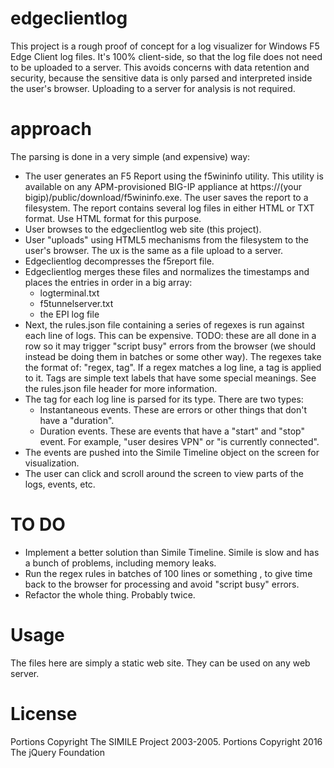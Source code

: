 # edgeclientlog

This project is a rough proof of concept for a log visualizer for Windows F5 Edge Client log files. It's 100% client-side, so that the log file does not need to be uploaded to a server. This avoids concerns with data retention and security, because the sensitive data is only parsed and interpreted inside the user's browser. Uploading to a server for analysis is not required.

# approach
The parsing is done in a very simple (and expensive) way: 

* The user generates an F5 Report using the f5wininfo utility. This utility is available on any APM-provisioned BIG-IP appliance at https://(your bigip)/public/download/f5wininfo.exe. The user saves the report to a filesystem. The report contains several log files in either HTML or TXT format. Use HTML format for this purpose.
* User browses to the edgeclientlog web site (this project).
* User "uploads" using HTML5 mechanisms from the filesystem to the user's browser. The ux is the same as a file upload to a server.
* Edgeclientlog decompresses the f5report file.
* Edgeclientlog merges these files and normalizes the timestamps and places the entries in order in a big array:
  * logterminal.txt
  * f5tunnelserver.txt
  * the EPI log file
* Next, the rules.json file containing a series of regexes is run against each line of logs. This can be expensive. TODO: these are all done in a row so it may trigger "script busy" errors from the browser (we should instead be doing them in batches or some other way). The regexes take the format of: "regex, tag". If a regex matches a log line, a tag is applied to it. Tags are simple text labels that have some special meanings. See the rules.json file header for more information. 
* The tag for each log line is parsed for its type. There are two types:
  * Instantaneous events. These are errors or other things that don't have a "duration".
  * Duration events. These are events that have a "start" and "stop" event. For example, "user desires VPN" or "is currently connected".
* The events are pushed into the Simile Timeline object on the screen for visualization.
* The user can click and scroll around the screen to view parts of the logs, events, etc.
  
# TO DO
* Implement a better solution than Simile Timeline. Simile is slow and has a bunch of problems, including memory leaks.
* Run the regex rules in batches of 100 lines or something , to give time back to the browser for processing and avoid "script busy" errors.
* Refactor the whole thing. Probably twice.

# Usage
The files here are simply a static web site. They can be used on any web server.

# License
Portions Copyright The SIMILE Project 2003-2005.
Portions Copyright 2016 The jQuery Foundation
